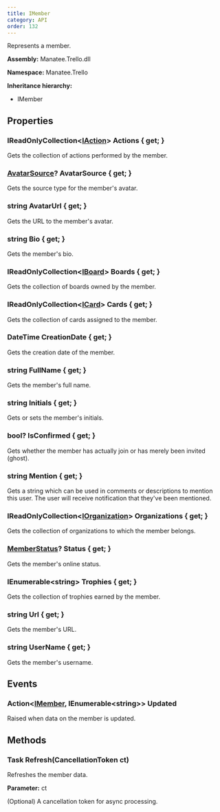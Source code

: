 ```yaml
---
title: IMember
category: API
order: 132
---
```


Represents a member.

**Assembly:** Manatee.Trello.dll

**Namespace:** Manatee.Trello

**Inheritance hierarchy:**

- IMember

## Properties

### IReadOnlyCollection&lt;[IAction](../IAction#iaction)&gt; Actions { get; }

Gets the collection of actions performed by the member.

### [AvatarSource](../AvatarSource#avatarsource)? AvatarSource { get; }

Gets the source type for the member&#39;s avatar.

### string AvatarUrl { get; }

Gets the URL to the member&#39;s avatar.

### string Bio { get; }

Gets the member&#39;s bio.

### IReadOnlyCollection&lt;[IBoard](../IBoard#iboard)&gt; Boards { get; }

Gets the collection of boards owned by the member.

### IReadOnlyCollection&lt;[ICard](../ICard#icard)&gt; Cards { get; }

Gets the collection of cards assigned to the member.

### DateTime CreationDate { get; }

Gets the creation date of the member.

### string FullName { get; }

Gets the member&#39;s full name.

### string Initials { get; }

Gets or sets the member&#39;s initials.

### bool? IsConfirmed { get; }

Gets whether the member has actually join or has merely been invited (ghost).

### string Mention { get; }

Gets a string which can be used in comments or descriptions to mention this user. The user will receive notification that they&#39;ve been mentioned.

### IReadOnlyCollection&lt;[IOrganization](../IOrganization#iorganization)&gt; Organizations { get; }

Gets the collection of organizations to which the member belongs.

### [MemberStatus](../MemberStatus#memberstatus)? Status { get; }

Gets the member&#39;s online status.

### IEnumerable&lt;string&gt; Trophies { get; }

Gets the collection of trophies earned by the member.

### string Url { get; }

Gets the member&#39;s URL.

### string UserName { get; }

Gets the member&#39;s username.

## Events

### Action&lt;[IMember](../IMember#imember), IEnumerable&lt;string&gt;&gt; Updated

Raised when data on the member is updated.

## Methods

### Task Refresh(CancellationToken ct)

Refreshes the member data.

**Parameter:** ct

(Optional) A cancellation token for async processing.

